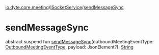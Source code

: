 [io.dyte.core.meeting](../index.md)/[ISocketService](index.md)/[sendMessageSync](send-message-sync.md)

# sendMessageSync


abstract suspend fun [sendMessageSync](send-message-sync.md)(outboundMeetingEventType: [OutboundMeetingEventType](../../com.dyte.mobilecorekmm.meeting.events/-outbound-meeting-event-type/index.md), payload: JsonElement?): [String](https://kotlinlang.org/api/latest/jvm/stdlib/kotlin/-string/index.html)

